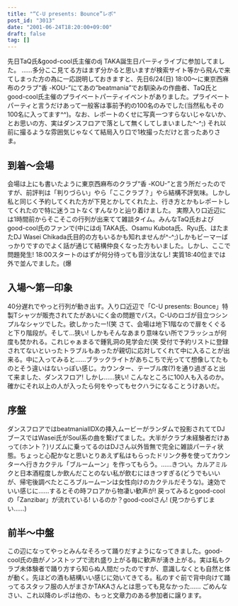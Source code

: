 ```yaml
---
title: "“C-U presents: Bounce”レポ"
post_id: "3013"
date: "2001-06-24T18:20:00+09:00"
draft: false
tag: []
---
```



先日TaQ氏&good-cool氏主催のdj TAKA誕生日パーティライブに参加してました。 ……多分ここ見てる方はまず分かると思いますが検索サイト等から飛んで来てしまった方の為に一応説明しておきますと、先日6/24(日) 18:00～に東京西麻布のクラブ“香 -KOU-”にてあの“beatmania”でお馴染みの作曲者、TaQ氏とgood-cool氏主催のプライベートパーティイベントがありました。プライベートパーティと言うだけあって一般客は事前予約の100名のみでした(当然私もその100名に入ってます^^)。なお、レポートのくせに写真一つすらないじゃないか、とお思いの方、実はダンスフロアで落として無くしてしまいました^-^;) それ以前に撮るような雰囲気じゃなくて結局入り口で1枚撮っただけと言ったありさま。
## 到着～会場
会場は上にも書いたように東京西麻布のクラブ“香 -KOU-”と言う所だったのですが、前評判は「判りづらい」やら「ここクラブ？」やら結構不評気味。しかし私と同じく予約してくれた方が下見とかしてくれた上、行き方とかもレポートしてくれたので特に迷うコトなくすんなりと辿り着けました。 実際入り口近辺には1時間前からそこそこの行列が出来てて雑談タイム。みんなTaQ氏およびgood-cool氏のファンで(中にはdj TAKA氏、Osamu Kubota氏、Ryu氏、はたまたDJ Wasei Chikada氏目的の方もいるかも知れませんが^-^;)しかもビーマーばっかりですのでよく話が通じて結構仲良くなった方もいました。しかし、ここで問題発生! 18:00スタートのはずが何分待っても音沙汰なし! 実質18:40位までは外で並んでました。(爆
## 入場～第一印象
40分遅れでやっと行列が動き出す。入り口近辺で「C-U presents: Bounce」特製Tシャツが販売されてたがあいにく金の問題でパス。C-Uのロゴが目立つシンプルなシャツでした。欲しかったー!(笑 さて、会場は地下1階なので扉をくぐると下り階段が。そして…狭い! しかもそんなあまり意味ない所でフラッシュが何度も焚かれる。これじゃぁまるで鍾乳洞の見学会だ(笑 受付で予約リストに登録されてないといったトラブルもあったが親切に応対してくれて中に入ることが出来る。中に入ってみると……ブラックライトがあちこちで光ってて想像してたものとそう違いはないっぽい感じ。カウンター、テーブル席(?)を通り過ぎると出て来ました、ダンスフロア! しかし……狭い! こんなところに100人も入るのか。確かにそれ以上の人が入ったら何をやってもセクハラになることうけあいだ。
## 序盤
ダンスフロアではbeatmaniaIIDXの挿入ムービーがランダムで投影されててDJブースではWasei氏がSoul系の曲を繋げてました。大半がクラブ未経験者だけあって(ホント？)リズムに乗ってるのはDJさん以外皆無で完全に雑談パーティ状態。ちょっと心配かなと思いとりあえず私はもらったドリンク券を使ってカウンターへ行きカクテル「ブルームーン」を作ってもらう。……きつい。カルアミルクと日本酒程度しか飲んだことのない私が飲むにはきつすぎる(どうでもいいが、帰宅後調べたところブルームーンは女性向けのカクテルだそうな)。速効でいい感じに……するとその時フロアから物凄い歓声が! 戻ってみるとgood-coolの「Zanzibar」が流れている! いるのか？good-coolさん! (見つからずじまい……)
## 前半～中盤
この辺になってやっとみんなそろって踊りだすようになってきました。good-cool氏の曲がノンストップで流れ盛り上がる毎に歓声が湧き上がる。実は私もクラブ未体験者で踊り方すら知らぬ人間だったのですが、意識しなくとも自然と体が動く。先ほどの酒も結構いい感じに効いてきてる。私のすぐ前で背中向けて踊ってるスタッフ服の人がまさかTAKAさんとは思っても見なかった…… ごめんなさい、これ以降のレポは他の、もっと文章力のある参加者に譲ります。
